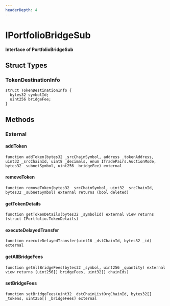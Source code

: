 ```yaml
---
headerDepth: 4
---
```


# IPortfolioBridgeSub

**Interface of PortfolioBridgeSub**

## Struct Types

### TokenDestinationInfo

```solidity
struct TokenDestinationInfo {
  bytes32 symbolId;
  uint256 bridgeFee;
}
```

## Methods

### External

#### addToken

```solidity:no-line-numbers
function addToken(bytes32 _srcChainSymbol, address _tokenAddress, uint32 _srcChainId, uint8 _decimals, enum ITradePairs.AuctionMode, bytes32 _subnetSymbol, uint256 _bridgeFee) external
```

#### removeToken

```solidity:no-line-numbers
function removeToken(bytes32 _srcChainSymbol, uint32 _srcChainId, bytes32 _subnetSymbol) external returns (bool deleted)
```

#### getTokenDetails

```solidity:no-line-numbers
function getTokenDetails(bytes32 _symbolId) external view returns (struct IPortfolio.TokenDetails)
```

#### executeDelayedTransfer

```solidity:no-line-numbers
function executeDelayedTransfer(uint16 _dstChainId, bytes32 _id) external
```

#### getAllBridgeFees

```solidity:no-line-numbers
function getAllBridgeFees(bytes32 _symbol, uint256 _quantity) external view returns (uint256[] bridgeFees, uint32[] chainIds)
```

#### setBridgeFees

```solidity:no-line-numbers
function setBridgeFees(uint32 _dstChainListOrgChainId, bytes32[] _tokens, uint256[] _bridgeFees) external
```

